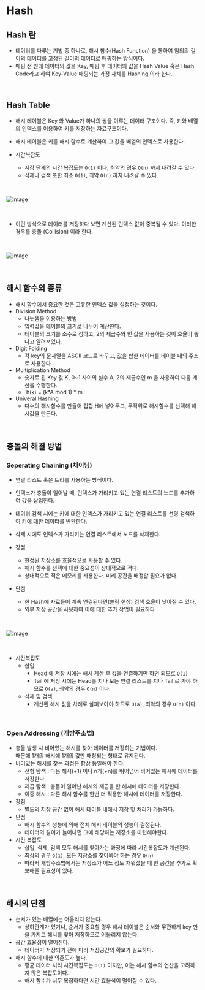 # Hash

## Hash 란
+ 데이터를 다루는 기법 중 하나로, 해시 함수(Hash Function) 을 통하여 임의의 길이의 데이터를 고정된 길이의 데이터로 매핑하는 방식이다.
+ 매핑 전 원래 데이터의 값을 Key, 매핑 후 데이터의 값을 Hash Value 혹은 Hash Code라고 하여 Key-Value 매핑되는 과정 자체를 Hashing 이라 한다.

<br>

## Hash Table
+ 해시 테이블은 Key 와 Value가 하나의 쌍을 이루는 데이터 구조이다. 즉, 키와 배열의 인덱스를 이용하여 키를 저장하는 자료구조이다.
+ 해시 테이블은 키를 해시 함수로 계산하여 그 값을 배열의 인덱스로 사용한다.

+ 시간복잡도
    - 저장 단계의 시간 복잡도는 `O(1)` 이나, 최악의 경우 `O(n)` 까지 내려갈 수 있다.
    - 삭제나 검색 또한 최소 `O(1)`, 최악 `O(n)` 까지 내려갈 수 있다.

<br>

![image](https://user-images.githubusercontent.com/49611158/146523729-10419d51-023f-45d3-8a7e-e1420e993c8a.png)

<br>

+ 이런 방식으로 데이터를 저장하다 보면 계산된 인덱스 값이 중복될 수 있다. 이러한 경우를 충돌 (Collision) 이라 한다.

<br>

![image](https://user-images.githubusercontent.com/49611158/146523971-9cac3991-bd96-442b-a224-6f2d4387ef28.png)

<br>

## 해시 함수의 종류
+ 해시 함수에서 중요한 것은 고유한 인덱스 값을 설정하는 것이다.
+ Division Method
    - 나눗셈을 이용하는 방법
    - 입력값을 테이블의 크기로 나누어 계산한다.
    - 테이블의 크기를 소수로 정하고, 2의 제곱수와 먼 값을 사용하는 것이 효율이 좋다고 알려져있다.
+ Digit Folding
    - 각 key의 문자열을 ASCII 코드로 바꾸고, 값을 합한 데이터를 테이블 내의 주소로 사용한다.
+ Multiplication Method
    - 숫자로 된 Key 값 K, 0~1 사이의 실수 A, 2의 제곱수인 m 을 사용하여 다음 계산을 수행한다.
    - `h(k) = (k*A mod 1) * m
+ Univeral Hashing
    - 다수의 해시함수를 만들어 집합 H에 넣어두고, 무작위로 해시함수를 선택해 해시값을 만든다.

<br>



## 충돌의 해결 방법

### Seperating Chaining (채이닝)
+ 연결 리스트 혹은 트리를 사용하는 방식이다.
+ 인덱스가 충돌이 일어날 때, 인덱스가 가리키고 있는 연결 리스트의 노드를 추가하여 값을 삽입한다.
+ 데이터 검색 시에는 키에 대한 인덱스가 가리키고 있는 연결 리스트를 선형 검색하여 키에 대한 데이터를 반환한다.
+ 삭제 시에도 인덱스가 가리키는 연결 리스트에서 노드를 삭제한다.

+ 장점
    - 한정된 저장소를 효율적으로 사용할 수 있다.
    - 해시 함수를 선택에 대한 중요성이 상대적으로 적다.
    - 상대적으로 적은 메모리를 사용한다. 미리 공간을 배정할 필요가 없다.
+ 단점
    - 한 Hash에 자료들이 계속 연결된다면(쏠림 현상) 검색 효율이 낮아질 수 있다.
    - 외부 저장 공간을 사용하여 이에 대한 추가 작업이 필요하다

<br>

![image](https://user-images.githubusercontent.com/49611158/146527490-6e469da5-9dc0-47d3-ba71-d8c5a8aab77b.png)

<br>

+ 시간복잡도
    - 삽입
        + Head 에 저장 시에는 해시 계산 후 값을 연결하기만 하면 되므로 `O(1)`
        + Tail 에 저장 시에는 Head를 지나 모든 연결 리스트를 지나 Tail 로 가야 하므로 `O(a)`, 최악의 경우 `O(n)` 이다.
    - 삭제 및 검색
        + 계산된 해시 값을 차례로 살펴보아야 하므로 `O(a)`, 최악의 경우 `O(n)` 이다.

<br>

### Open Addressing (개방주소법)
+ 충돌 발생 시 비어있는 해시를 찾아 데이터를 저장하는 기법이다.    
때문에 1개의 해시에 1개의 값만 매칭되는 형태로 유지된다.
+ 비어있는 해시를 찾는 과정은 항상 동일해야 한다.
    - 선형 탐색 : 다음 해시(+1) 이나 n개(+n)를 뛰어넘어 비어있는 해시에 데이터를 저장한다.
    - 제곱 탐색 : 충돌이 일어난 해시의 제곱을 한 해시에 데이터를 저장한다.
    - 이중 해시 : 다른 해시 함수를 한번 더 적용한 해시에 데이터를 저장한다.
+ 장점
    - 별도의 저장 공간 없이 해시 테이블 내에서 저장 및 처리가 가능하다.
+ 단점
    - 해시 함수의 성능에 의해 전체 해시 테이블의 성능이 결정된다.
    - 데이터의 길이가 늘어나면 그에 해당하는 저장소를 마련해야한다.
+ 시간 복잡도
    - 삽입, 삭제, 검색 모두 해시를 찾아가는 과정에 따라 시간복잡도가 계산된다.
    - 최상의 경우 `O(1)`, 모든 저장소를 찾아봐야 하는 경우 `O(n)`
    - 따라서 개방주소법에서는 저장소가 어느 정도 채워졌을 때 빈 공간을 추가로 확보해줄 필요성이 있다.

<br>

## 해시의 단점
+ 순서가 있는 배열에는 어울리지 않는다.
    - 상하관계가 있거나, 순서가 중요할 경우 해시 테이블은 순서와 무관하게 key 만을 가지고 해시를 찾아 저장하므로 어울리지 않는다.
+ 공간 효율성이 떨어진다.
    - 데이터가 저장되기 전에 미리 저장공간의 확보가 필요하다.
+ 해시 함수에 대한 의존도가 높다.
    - 평균 데이터 처리 시간복잡도는 `O(1)` 이지만, 이는 해시 함수의 연산을 고려하지 않은 복잡도이다.
    - 해시 함수가 너무 복잡하다면 시간 효율석이 떨어질 수 있다.